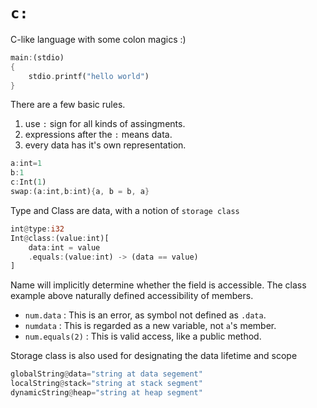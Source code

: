 # `c:`
C-like language with some colon magics :)

```rust
main:(stdio)
{
    stdio.printf("hello world")
}
```

There are a few basic rules.
1. use `:` sign for all kinds of assingments.
2. expressions after the `:` means data.
3. every data has it's own representation.

```rust
a:int=1
b:1
c:Int(1)
swap:(a:int,b:int){a, b = b, a}
```

Type and Class are data, with a notion of `storage class`

```rust
int@type:i32
Int@class:(value:int)[
    data:int = value
    .equals:(value:int) -> (data == value)
]
```

Name will implicitly determine whether the field is accessible.
The class example above naturally defined accessibility of members.

- `num.data` : This is an error, as symbol not defined as `.data`.
- `numdata` : This is regarded as a new variable, not `a`'s member.
- `num.equals(2)` : This is valid access, like a public method.

Storage class is also used for designating the data lifetime and scope

```rust
globalString@data="string at data segement"
localString@stack="string at stack segment"
dynamicString@heap="string at heap segment"
```

